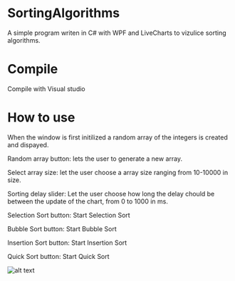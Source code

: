 # SortingAlgorithms

A simple program writen in C# with WPF and LiveCharts to vizulice sorting algorithms.

# Compile
Compile with Visual studio

# How to use
When the window is first initilized a random array of the integers is created and dispayed.

Random array button: lets the user to generate a new array.

Select array size: let the user choose a array size ranging from 10-10000 in size.

Sorting delay slider: Let the user choose how long the delay chould be between the update of the chart, from 0 to 1000 in ms.

Selection Sort button: Start Selection Sort

Bubble Sort button: Start Bubble Sort

Insertion Sort button: Start Insertion Sort

Quick Sort button: Start Quick Sort

![alt text](https://github.com/Space-Penguins/SortingAlgorithms/example.png?raw=true)
